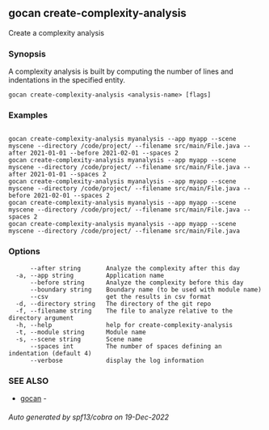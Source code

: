 ## gocan create-complexity-analysis

Create a complexity analysis

### Synopsis


A complexity analysis is built by computing the number of lines and indentations in
the specified entity.


```
gocan create-complexity-analysis <analysis-name> [flags]
```

### Examples

```

gocan create-complexity-analysis myanalysis --app myapp --scene myscene --directory /code/project/ --filename src/main/File.java --after 2021-01-01 --before 2021-02-01 --spaces 2
gocan create-complexity-analysis myanalysis --app myapp --scene myscene --directory /code/project/ --filename src/main/File.java --after 2021-01-01 --spaces 2
gocan create-complexity-analysis myanalysis --app myapp --scene myscene --directory /code/project/ --filename src/main/File.java --before 2021-02-01 --spaces 2
gocan create-complexity-analysis myanalysis --app myapp --scene myscene --directory /code/project/ --filename src/main/File.java --spaces 2
gocan create-complexity-analysis myanalysis --app myapp --scene myscene --directory /code/project/ --filename src/main/File.java

```

### Options

```
      --after string       Analyze the complexity after this day
  -a, --app string         Application name
      --before string      Analyze the complexity before this day
      --boundary string    Boundary name (to be used with module name)
      --csv                get the results in csv format
  -d, --directory string   The directory of the git repo
  -f, --filename string    The file to analyze relative to the directory argument
  -h, --help               help for create-complexity-analysis
  -t, --module string      Module name
  -s, --scene string       Scene name
      --spaces int         The number of spaces defining an indentation (default 4)
      --verbose            display the log information
```

### SEE ALSO

* [gocan](gocan.md)	 - 

###### Auto generated by spf13/cobra on 19-Dec-2022
